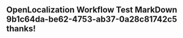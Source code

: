 <properties
ms.topic="hero-topic"
ms.test1="hero-topic"
ms.test2="test"/>

## OpenLocalization Workflow Test MarkDown 9b1c64da-be62-4753-ab37-0a28c81742c5 thanks!
